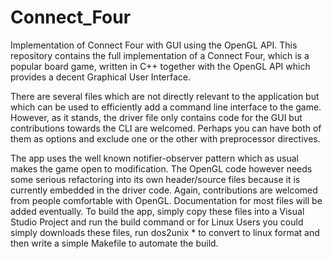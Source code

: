 # Connect_Four
Implementation of Connect Four with GUI using the OpenGL API.
This repository contains the full implementation of a Connect Four, which is a popular board game, written in C++ together with the OpenGL API which provides a decent Graphical User Interface. 

There are several files which are not directly relevant to the application but which can be used to efficiently add a command line interface to the game. However, as it stands, the driver file only contains code for the GUI but contributions towards the CLI are welcomed. Perhaps you can have both of them as options and exclude one or the other with preprocessor directives. 

The app uses the well known notifier-observer pattern which as usual makes the game open to modification. The OpenGL code however needs some serious refactoring into its own header/source files because it is currently embedded in the driver code. Again, contributions are welcomed from people comfortable with OpenGL.
Documentation for most files will be added eventually.
To build the app, simply copy these files into a Visual Studio Project and run the build command or for Linux Users you could simply downloads these files, run dos2unix * to convert to linux format and then write a simple Makefile to automate the build.

